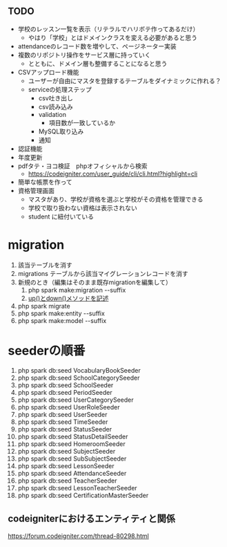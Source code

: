 ## TODO

- 学校のレッスン一覧を表示（リテラルでハリボテ作ってあるだけ）
  - やはり「学校」とはドメインクラスを変える必要があると思う
- attendanceのレコード数を増やして、ページネーター実装
- 複数のリポジトリ操作をサービス層に持っていく
  - とともに、ドメイン層も整備することになると思う
- CSVアップロード機能
  - ユーザーが自由にマスタを登録するテーブルをダイナミックに作れる？
  - serviceの処理ステップ
    - csv吐き出し
    - csv読み込み
    - validation
      - 項目数が一致しているか
    - MySQL取り込み
    - 通知
- 認証機能
- 年度更新
- pdfタテ・ヨコ検証　phpオフィシャルから検索
  - https://codeigniter.com/user_guide/cli/cli.html?highlight=cli
- 簡単な帳票を作って
- 資格管理画面
  - マスタがあり、学校が資格を選ぶと学校がその資格を管理できる
  - 学校で取り扱わない資格は表示されない
  - student に紐付いている

# migration
1. 該当テーブルを消す
2. migrations テーブルから該当マイグレーションレコードを消す
3. 新規のとき（編集はそのまま既存migrationを編集して）
   1. php spark make:migration --suffix
   2. [up()とdown()メソッドを記述](https://qiita.com/YoshitakaOkada/items/7bdc4906725dab5adca6#up-%E3%81%A8-down-%E3%83%A1%E3%82%BD%E3%83%83%E3%83%89%E3%82%92%E8%A8%98%E8%BF%B0)
4. php spark migrate
5. php spark make:entity --suffix
6. php spark make:model --suffix

# seederの順番
1. php spark db:seed VocabularyBookSeeder
2. php spark db:seed SchoolCategorySeeder
3. php spark db:seed SchoolSeeder
4. php spark db:seed PeriodSeeder
5. php spark db:seed UserCategorySeeder
6. php spark db:seed UserRoleSeeder
7. php spark db:seed UserSeeder
8. php spark db:seed TimeSeeder
9. php spark db:seed StatusSeeder
10. php spark db:seed StatusDetailSeeder
11. php spark db:seed HomeroomSeeder
12. php spark db:seed SubjectSeeder
13. php spark db:seed SubSubjectSeeder
14. php spark db:seed LessonSeeder
15. php spark db:seed AttendanceSeeder
16. php spark db:seed TeacherSeeder
17. php spark db:seed LessonTeacherSeeder
18. php spark db:seed CertificationMasterSeeder

## codeigniterにおけるエンティティと関係
https://forum.codeigniter.com/thread-80298.html
